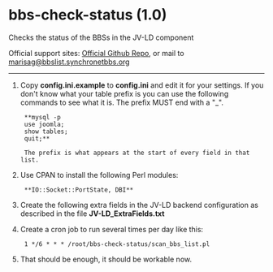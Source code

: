 # bbs-check-status (1.0)
Checks the status of the BBSs in the JV-LD component

Official support sites: [Official Github Repo](https://github.com/fstltna/bbs-check-status), or mail to marisag@bbslist.synchronetbbs.org

***

1. Copy **config.ini.example** to **config.ini** and edit it for your settings. If you don't know what your table prefix is you can use the following commands to see what it is. The prefix MUST end with a "_".

        **mysql -p
        use joomla;
        show tables;
        quit;**

        The prefix is what appears at the start of every field in that list.
2. Use CPAN to install the following Perl modules:

        **IO::Socket::PortState, DBI**

3. Create the following extra fields in the JV-LD backend configuration as described in the file **JV-LD_ExtraFields.txt**
4. Create a cron job to run several times per day like this:

        1 */6 * * * /root/bbs-check-status/scan_bbs_list.pl

5. That should be enough, it should be workable now.
